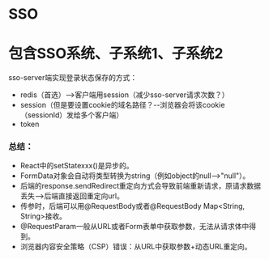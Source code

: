 # SSO
# 包含SSO系统、子系统1、子系统2



sso-server端实现登录状态保存的方式：

- redis（首选）-->客户端用session（减少sso-server请求次数？）
- session（但是要设置cookie的域名路径？--浏览器会将该cookie（sessionId）发给多个客户端）
- token



### 总结：

- React中的setStatexxx()是异步的。
- FormData对象会自动将类型转换为string（例如object的null-->"null"）。
- 后端的response.sendRedirect重定向方式会导致前端重新请求，原请求数据丢失-->后端直接返回重定向url。
- 传参时，后端可以用@RequestBody或者@RequestBody Map<String, String>接收。
- @RequestParam一般从URL或者Form表单中获取参数，无法从请求体中得到。
- 浏览器内容安全策略（CSP）错误：从URL中获取参数+动态URL重定向。
